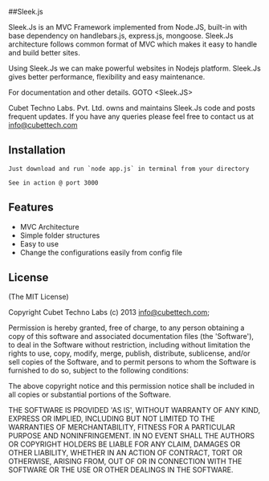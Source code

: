 ##Sleek.js

Sleek.Js is an MVC Framework implemented from Node.JS, built-in with base dependency on handlebars.js, express.js, mongoose. Sleek.Js architecture follows common format of MVC which makes it easy to handle and build better sites.

Using Sleek.Js we can make powerful websites in Nodejs platform. Sleek.Js gives better performance, flexibility and easy maintenance.

For documentation and other details. GOTO <Sleek.JS>

Cubet Techno Labs. Pvt. Ltd. owns and maintains Sleek.Js code and posts frequent updates. If you have any queries please feel free to contact us at <info@cubettech.com>

## Installation

    Just download and run `node app.js` in terminal from your directory
    
    See in action @ port 3000

## Features

  * MVC Architecture
  * Simple folder structures
  * Easy to use 
  * Change the configurations easily from config file


## License

(The MIT License)

Copyright Cubet Techno Labs (c) 2013  <info@cubettech.com>;

Permission is hereby granted, free of charge, to any person obtaining
a copy of this software and associated documentation files (the
'Software'), to deal in the Software without restriction, including
without limitation the rights to use, copy, modify, merge, publish,
distribute, sublicense, and/or sell copies of the Software, and to
permit persons to whom the Software is furnished to do so, subject to
the following conditions:

The above copyright notice and this permission notice shall be
included in all copies or substantial portions of the Software.

THE SOFTWARE IS PROVIDED 'AS IS', WITHOUT WARRANTY OF ANY KIND,
EXPRESS OR IMPLIED, INCLUDING BUT NOT LIMITED TO THE WARRANTIES OF
MERCHANTABILITY, FITNESS FOR A PARTICULAR PURPOSE AND NONINFRINGEMENT.
IN NO EVENT SHALL THE AUTHORS OR COPYRIGHT HOLDERS BE LIABLE FOR ANY
CLAIM, DAMAGES OR OTHER LIABILITY, WHETHER IN AN ACTION OF CONTRACT,
TORT OR OTHERWISE, ARISING FROM, OUT OF OR IN CONNECTION WITH THE
SOFTWARE OR THE USE OR OTHER DEALINGS IN THE SOFTWARE.
